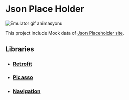 # Json Place Holder

![Emulator gif animasyonu](https://github.com/umutatakul/JsonPlaceHolder/gif/amimation.gif)

This project include Mock data of [Json Placeholder site](https://jsonplaceholder.typicode.com/).

## Libraries


* ### [Retrofit](https://square.github.io/retrofit/)
* ### [Picasso](https://square.github.io/picasso/)
* ### [Navigation](https://developer.android.com/jetpack/androidx/releases/navigation)

